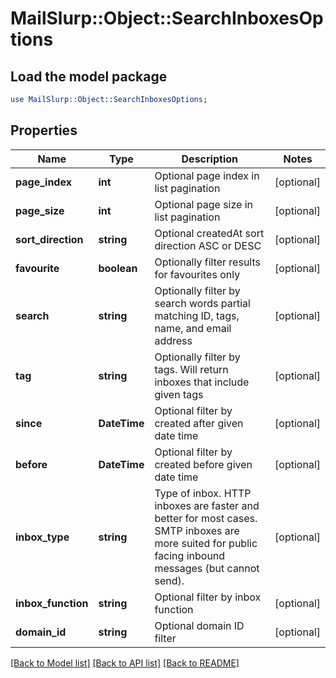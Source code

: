 # MailSlurp::Object::SearchInboxesOptions

## Load the model package
```perl
use MailSlurp::Object::SearchInboxesOptions;
```

## Properties
Name | Type | Description | Notes
------------ | ------------- | ------------- | -------------
**page_index** | **int** | Optional page index in list pagination | [optional] 
**page_size** | **int** | Optional page size in list pagination | [optional] 
**sort_direction** | **string** | Optional createdAt sort direction ASC or DESC | [optional] 
**favourite** | **boolean** | Optionally filter results for favourites only | [optional] 
**search** | **string** | Optionally filter by search words partial matching ID, tags, name, and email address | [optional] 
**tag** | **string** | Optionally filter by tags. Will return inboxes that include given tags | [optional] 
**since** | **DateTime** | Optional filter by created after given date time | [optional] 
**before** | **DateTime** | Optional filter by created before given date time | [optional] 
**inbox_type** | **string** | Type of inbox. HTTP inboxes are faster and better for most cases. SMTP inboxes are more suited for public facing inbound messages (but cannot send). | [optional] 
**inbox_function** | **string** | Optional filter by inbox function | [optional] 
**domain_id** | **string** | Optional domain ID filter | [optional] 

[[Back to Model list]](../README#documentation-for-models) [[Back to API list]](../README#documentation-for-api-endpoints) [[Back to README]](../README)



